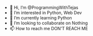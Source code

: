- 👋 Hi, I’m @ProgrammingWithTejas
- 👀 I’m interested in Python, Web Dev
- 🌱 I’m currently learning Python
- 💞️ I’m looking to collaborate on Nothing
- 📫 How to reach me DON'T REACH ME

<!---
ProgrammingWithTejas/ProgrammingWithTejas is a ✨ special ✨ repository because its `README.md` (this file) appears on your GitHub profile.
You can click the Preview link to take a look at your changes.
--->
